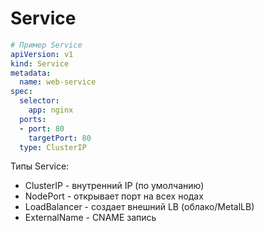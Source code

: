 # Service
```yaml
# Пример Service
apiVersion: v1
kind: Service
metadata:
  name: web-service
spec:
  selector:
    app: nginx
  ports:
  - port: 80
    targetPort: 80
  type: ClusterIP
```
Типы Service:

- ClusterIP - внутренний IP (по умолчанию)
- NodePort - открывает порт на всех нодах
- LoadBalancer - создает внешний LB (облако/MetalLB)
- ExternalName - CNAME запись